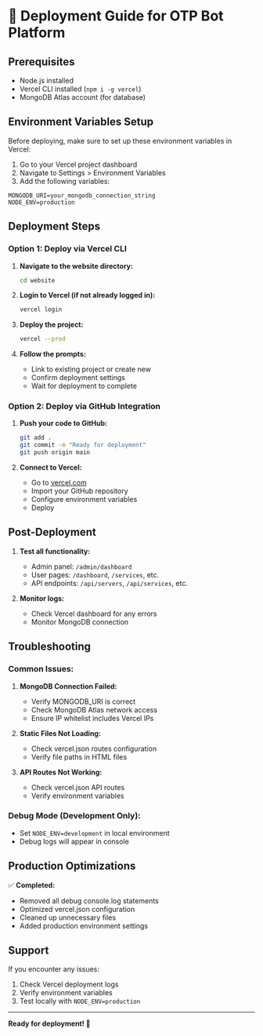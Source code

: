 # 🚀 Deployment Guide for OTP Bot Platform

## Prerequisites
- Node.js installed
- Vercel CLI installed (`npm i -g vercel`)
- MongoDB Atlas account (for database)

## Environment Variables Setup

Before deploying, make sure to set up these environment variables in Vercel:

1. Go to your Vercel project dashboard
2. Navigate to Settings > Environment Variables
3. Add the following variables:

```
MONGODB_URI=your_mongodb_connection_string
NODE_ENV=production
```

## Deployment Steps

### Option 1: Deploy via Vercel CLI

1. **Navigate to the website directory:**
   ```bash
   cd website
   ```

2. **Login to Vercel (if not already logged in):**
   ```bash
   vercel login
   ```

3. **Deploy the project:**
   ```bash
   vercel --prod
   ```

4. **Follow the prompts:**
   - Link to existing project or create new
   - Confirm deployment settings
   - Wait for deployment to complete

### Option 2: Deploy via GitHub Integration

1. **Push your code to GitHub:**
   ```bash
   git add .
   git commit -m "Ready for deployment"
   git push origin main
   ```

2. **Connect to Vercel:**
   - Go to [vercel.com](https://vercel.com)
   - Import your GitHub repository
   - Configure environment variables
   - Deploy

## Post-Deployment

1. **Test all functionality:**
   - Admin panel: `/admin/dashboard`
   - User pages: `/dashboard`, `/services`, etc.
   - API endpoints: `/api/servers`, `/api/services`, etc.

2. **Monitor logs:**
   - Check Vercel dashboard for any errors
   - Monitor MongoDB connection

## Troubleshooting

### Common Issues:

1. **MongoDB Connection Failed:**
   - Verify MONGODB_URI is correct
   - Check MongoDB Atlas network access
   - Ensure IP whitelist includes Vercel IPs

2. **Static Files Not Loading:**
   - Check vercel.json routes configuration
   - Verify file paths in HTML files

3. **API Routes Not Working:**
   - Check vercel.json API routes
   - Verify environment variables

### Debug Mode (Development Only):
- Set `NODE_ENV=development` in local environment
- Debug logs will appear in console

## Production Optimizations

✅ **Completed:**
- Removed all debug console.log statements
- Optimized vercel.json configuration
- Cleaned up unnecessary files
- Added production environment settings

## Support

If you encounter any issues:
1. Check Vercel deployment logs
2. Verify environment variables
3. Test locally with `NODE_ENV=production`

---

**Ready for deployment! 🎉**
